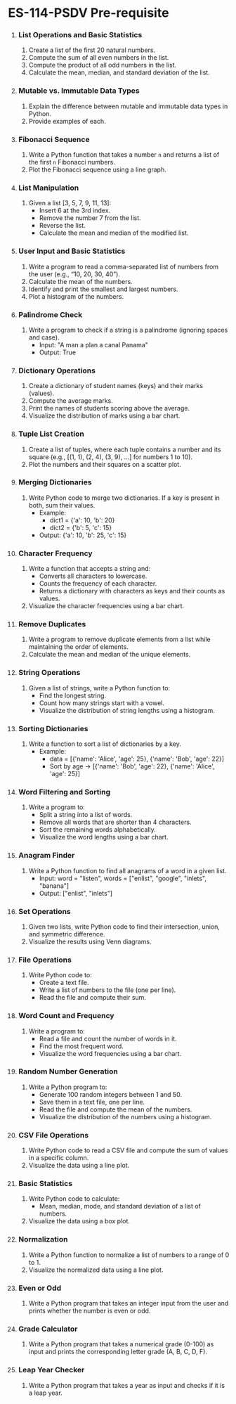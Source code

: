 # ES-114-PSDV Pre-requisite

1. ### List Operations and Basic Statistics
    1. Create a list of the first 20 natural numbers.
    2. Compute the sum of all even numbers in the list.
    3. Compute the product of all odd numbers in the list.
    4. Calculate the mean, median, and standard deviation of the list.

2. ### Mutable vs. Immutable Data Types
    1. Explain the difference between mutable and immutable data types in Python.
    2. Provide examples of each.

3. ### Fibonacci Sequence
    1. Write a Python function that takes a number `n` and returns a list of the first `n` Fibonacci numbers.
    2. Plot the Fibonacci sequence using a line graph.

4. ### List Manipulation
    1. Given a list [3, 5, 7, 9, 11, 13]:
       - Insert 6 at the 3rd index.
       - Remove the number 7 from the list.
       - Reverse the list.
       - Calculate the mean and median of the modified list.

5. ### User Input and Basic Statistics
    1. Write a program to read a comma-separated list of numbers from the user (e.g., “10, 20, 30, 40”).
    2. Calculate the mean of the numbers.
    3. Identify and print the smallest and largest numbers.
    4. Plot a histogram of the numbers.

6. ### Palindrome Check
    1. Write a program to check if a string is a palindrome (ignoring spaces and case).
       - Input: "A man a plan a canal Panama"
       - Output: True

7. ### Dictionary Operations
    1. Create a dictionary of student names (keys) and their marks (values).
    2. Compute the average marks.
    3. Print the names of students scoring above the average.
    4. Visualize the distribution of marks using a bar chart.

8. ### Tuple List Creation
    1. Create a list of tuples, where each tuple contains a number and its square (e.g., [(1, 1), (2, 4), (3, 9), ...] for numbers 1 to 10).
    2. Plot the numbers and their squares on a scatter plot.

9. ### Merging Dictionaries
    1. Write Python code to merge two dictionaries. If a key is present in both, sum their values.
       - Example:
         - dict1 = {'a': 10, 'b': 20}
         - dict2 = {'b': 5, 'c': 15}
        - Output: {'a': 10, 'b': 25, 'c': 15}

10. ### Character Frequency
    1. Write a function that accepts a string and:
       - Converts all characters to lowercase.
       - Counts the frequency of each character.
       - Returns a dictionary with characters as keys and their counts as values.
    2. Visualize the character frequencies using a bar chart.

11. ### Remove Duplicates
    1. Write a program to remove duplicate elements from a list while maintaining the order of elements.
    2. Calculate the mean and median of the unique elements.

13. ### String Operations
    1. Given a list of strings, write a Python function to:
       - Find the longest string.
       - Count how many strings start with a vowel.
       - Visualize the distribution of string lengths using a histogram.

14. ### Sorting Dictionaries
    1. Write a function to sort a list of dictionaries by a key.
       - Example:
         - data = [{'name': 'Alice', 'age': 25}, {'name': 'Bob', 'age': 22}]
         - Sort by age → [{'name': 'Bob', 'age': 22}, {'name': 'Alice', 'age': 25}]

15. ### Word Filtering and Sorting
    1. Write a program to:
       - Split a string into a list of words.
       - Remove all words that are shorter than 4 characters.
       - Sort the remaining words alphabetically.
       - Visualize the word lengths using a bar chart.

16. ### Anagram Finder
    1. Write a Python function to find all anagrams of a word in a given list.
       - Input: word = "listen", words = ["enlist", "google", "inlets", "banana"]
       - Output: ["enlist", "inlets"]

17. ### Set Operations
    1. Given two lists, write Python code to find their intersection, union, and symmetric difference.
    2. Visualize the results using Venn diagrams.

18. ### File Operations
    1. Write Python code to:
       - Create a text file.
       - Write a list of numbers to the file (one per line).
       - Read the file and compute their sum.

19. ### Word Count and Frequency
    1. Write a program to:
       - Read a file and count the number of words in it.
       - Find the most frequent word.
       - Visualize the word frequencies using a bar chart.

20. ### Random Number Generation
    1. Write a Python program to:
       - Generate 100 random integers between 1 and 50.
       - Save them in a text file, one per line.
       - Read the file and compute the mean of the numbers.
       - Visualize the distribution of the numbers using a histogram.

21. ### CSV File Operations
    1. Write Python code to read a CSV file and compute the sum of values in a specific column.
    2. Visualize the data using a line plot.

22. ### Basic Statistics
    1. Write Python code to calculate:
       - Mean, median, mode, and standard deviation of a list of numbers.
    2. Visualize the data using a box plot.

23. ### Normalization
    1. Write a Python function to normalize a list of numbers to a range of 0 to 1.
    2. Visualize the normalized data using a line plot.

24. ### Even or Odd
    1. Write a Python program that takes an integer input from the user and prints whether the number is even or odd.

25. ### Grade Calculator
    1. Write a Python program that takes a numerical grade (0-100) as input and prints the corresponding letter grade (A, B, C, D, F).

26. ### Leap Year Checker
    1. Write a Python program that takes a year as input and checks if it is a leap year.
